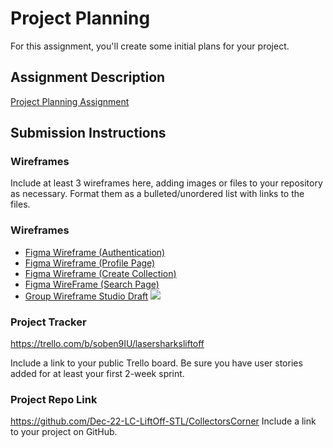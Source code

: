 # Project Planning
For this assignment, you'll create some initial plans for your project.

## Assignment Description
[Project Planning Assignment](https://education.launchcode.org/liftoff/modules/assignments/project-planning)

## Submission Instructions

### Wireframes

Include at least 3 wireframes here, adding images or files to your repository as necessary. Format them as a bulleted/unordered list with links to the files.
### Wireframes
* [Figma Wireframe (Authentication)](https://www.figma.com/file/9wzyTSx7k5zOJTKLX1cUvK/Wireframe-for-Collector's-Corner?node-id=0%3A1&t=XED6U1t5qYfQd865-0)
* [Figma Wireframe (Profile Page)](https://www.figma.com/proto/9wzyTSx7k5zOJTKLX1cUvK/Wireframe-for-Collector's-Corner?node-id=3%3A2&scaling=scale-down&page-id=0%3A1)
* [ Figma Wireframe (Create Collection)](https://www.figma.com/file/9wzyTSx7k5zOJTKLX1cUvK/Wireframe-for-Collector's-Corner?node-id=3%3A10&t=XED6U1t5qYfQd865-1)
* [Figma WireFrame (Search Page)](https://www.figma.com/file/6rOK6sX3NThRMYqQPmFBBG/Collectors-Corner-Search?node-id=0%3A1&t=4jC6s8y1Igswu0DJ-1)
* [Group Wireframe Studio Draft](https://noah510741.invisionapp.com/freehand/Untitled-HkW5WkL8i?dsid_h=9242ba6f476432ceb7f53373278f837eb2859f0919a801b16e4f5accf810fedb&uid_h=c8632b7c9b3bc7761cd570441d020c386d4e2df28b417b4d2fecdb9e0d9a9875)
![](/Users/connorhellman/Desktop/LSwireframe.png)

### Project Tracker

https://trello.com/b/soben9IU/lasersharksliftoff

Include a link to your public Trello board. Be sure you have user stories added for at least your first 2-week sprint.

### Project Repo Link
https://github.com/Dec-22-LC-LiftOff-STL/CollectorsCorner
Include a link to your project on GitHub.
